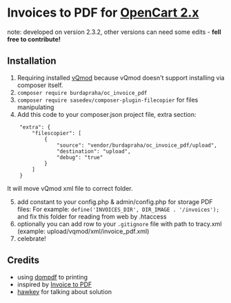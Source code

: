 # Invoices to PDF for [OpenCart 2.x](https://github.com/opencart/opencart)

note: developed on version 2.3.2, other versions can need some edits - **fell free to contribute!**

## Installation

1. Requiring installed [vQmod](https://github.com/vqmod/vqmod) because vQmod doesn't support installing via composer itself.
2. `composer require burdapraha/oc_invoice_pdf`
3. `composer require sasedev/composer-plugin-filecopier` for files manipulating
4. Add this code to your composer.json project file, extra section:

```
    "extra": {
        "filescopier": [
            {
                "source": "vendor/burdapraha/oc_invoice_pdf/upload",
                "destination": "upload",
                "debug": "true"
            }
        ]
    }    
```
    
It will move vQmod xml file to correct folder.

5. add constant to your config.php & admin/config.php for storage PDF files: 
For example: `define('INVOICES_DIR', DIR_IMAGE . '/invoices');` and fix this folder for reading from web by .htaccess
6. optionally you can add row to your `.gitignore` file with path to tracy.xml (example: upload/vqmod/xml/invoice_pdf.xml)
7. celebrate!

## Credits

- using [dompdf](https://github.com/dompdf/dompdf) to printing
- inspired by [Invoice to PDF](https://www.opencart.com/index.php?route=marketplace/extension/info&extension_id=26964&filter_search=invoice%20pdf&filter_license=0)
- [hawkey](http://www.opencartex.com/) for talking about solution